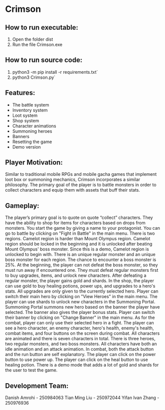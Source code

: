 # Crimson

## How to run executable:
1. Open the folder dist
2. Run the file Crimson.exe


## How to run source code:
1. python3 -m pip install -r requirements.txt`
2. python3 Crimson.py`

## Features:
- The battle system
- Inventory system
- Loot system
- Shop system
- Character animations
- Summoning heroes
- Banners
- Resetting the game
- Demo version

## Player Motivation:
Similar to traditional mobile RPGs and mobile gacha games that implement loot box or summoning mechanics, Crimson incorporates a similar philosophy. The primary goal of the player is to battle monsters in order to collect characters and equip them with assets that buff their stats.

## Gameplay:
The player’s primary goal is to quote on quote “collect” characters. They have the ability to shop for items for characters based on drops from monsters. You start the game by giving a name to your protagonist. You can go to battle by clicking on "Fight in Battle" in the main menu. There is two regions. Camelot region is harder than Mount Olympus region. Camelot region should be locked in the beginning and it is unlocked after beating Mount Olympus' boss monster. Since this is a demo, Camelot region is unlocked to begin with. There is an unique regular monster and an unique boss monster for each region. The chance to encounter a boss monster is 25%. At the beginning, the player can not defeat the boss monster, so they must run away if encountered one. They must defeat regular monsters first to buy upgrades, items, and unlock new characters. After defeating a regular monster, the player gains gold and shards. In the shop, the player can use gold to buy healing potions, power ups, and upgrades to a hero's stats. All upgrades are only given to the currently selected hero. Player can switch their main hero by clicking on "View Heroes" in the main menu. The player can use shards to unlock new characters in the Summoning Portal. Summoning Portal summons new hero based on the banner the player have selected. The banner also gives the player bonus stats. Player can switch their banner by clicking on "Change Banner" in the main menu. As for the combat, player can only use their selected hero in a fight. The player can see a hero character, an enemy character, hero's health, enemy's health, combat items, and four buttons on the screen during combat. All characters are animated and there is seven characters in total. There is three heroes, two regular monsters, and two boss monsters. All characters have both an idle animation and an attack animation. In combat, both the attack button and the run button are self explanatory. The player can click on the power button to use power up. The player can click on the heal button to use healing potion. There is a demo mode that adds a lot of gold and shards for the user to test the game. 

## Development Team:
Danish Amrohi - 250984063
Tian Ming Liu - 250972044
Yifan Ivan Zhang - 250976936
